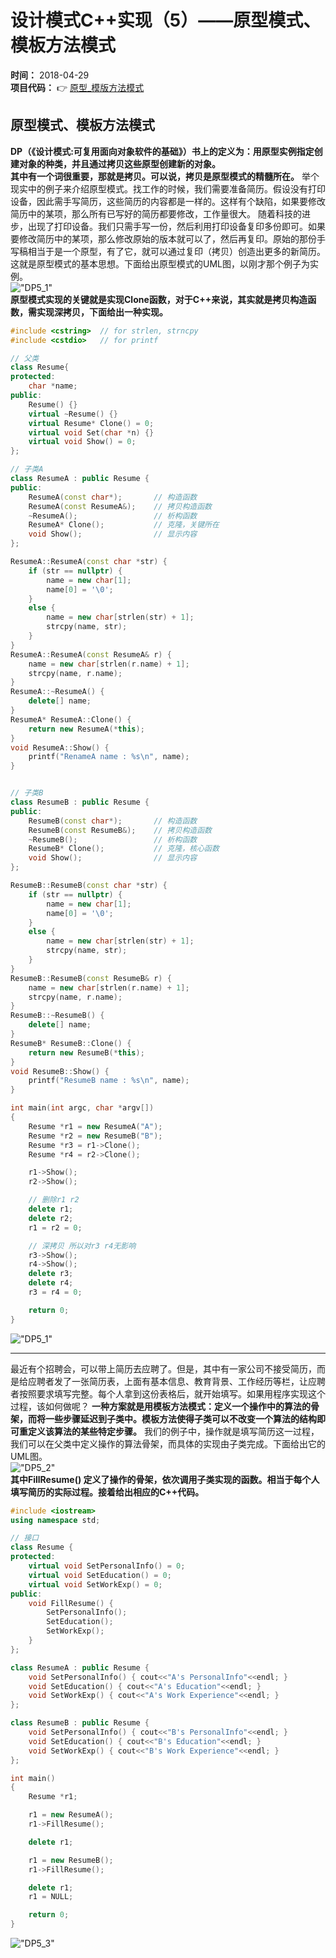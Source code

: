 设计模式C++实现（5）——原型模式、模板方法模式
=======
**时间：** 2018-04-29<br />
**项目代码：** :point_right: [原型_模版方法模式](https://github.com/tycao/DesignPattern/tree/master/code/原型_模版方法模式)<br />

## 原型模式、模板方法模式
**DP（《设计模式:可复用面向对象软件的基础》）书上的定义为：用原型实例指定创建对象的种类，并且通过拷贝这些原型创建新的对象。**<br />
**其中有一个词很重要，那就是拷贝。可以说，拷贝是原型模式的精髓所在。** 举个现实中的例子来介绍原型模式。找工作的时候，我们需要准备简历。假设没有打印设备，因此需手写简历，这些简历的内容都是一样的。这样有个缺陷，如果要修改简历中的某项，那么所有已写好的简历都要修改，工作量很大。
随着科技的进步，出现了打印设备。我们只需手写一份，然后利用打印设备复印多份即可。如果要修改简历中的某项，那么修改原始的版本就可以了，然后再复印。原始的那份手写稿相当于是一个原型，有了它，就可以通过复印（拷贝）创造出更多的新简历。这就是原型模式的基本思想。下面给出原型模式的UML图，以刚才那个例子为实例。<br />
!["DP5_1"](https://github.com/tycao/DesignPattern/blob/master/src/DP5_1_UML.png "DP5_1")<br />
**原型模式实现的关键就是实现Clone函数，对于C++来说，其实就是拷贝构造函数，需实现深拷贝，下面给出一种实现。** <br />
```cpp
#include <cstring>  // for strlen, strncpy
#include <cstdio>   // for printf

// 父类
class Resume{
protected:
    char *name;
public:
    Resume() {}
    virtual ~Resume() {}
    virtual Resume* Clone() = 0;
    virtual void Set(char *n) {}
    virtual void Show() = 0;
};

// 子类A
class ResumeA : public Resume {
public:
    ResumeA(const char*);       // 构造函数
    ResumeA(const ResumeA&);    // 拷贝构造函数
    ~ResumeA();                 // 析构函数
    ResumeA* Clone();           // 克隆，关键所在
    void Show();                // 显示内容
};

ResumeA::ResumeA(const char *str) {
    if (str == nullptr) {
        name = new char[1];
        name[0] = '\0';
    }
    else {
        name = new char[strlen(str) + 1];
        strcpy(name, str);
    }
}
ResumeA::ResumeA(const ResumeA& r) {
    name = new char[strlen(r.name) + 1];
    strcpy(name, r.name);
}
ResumeA::~ResumeA() {
    delete[] name;
}
ResumeA* ResumeA::Clone() {
    return new ResumeA(*this);
}
void ResumeA::Show() {
    printf("RenameA name : %s\n", name);
}


// 子类B
class ResumeB : public Resume {
public:
    ResumeB(const char*);       // 构造函数
    ResumeB(const ResumeB&);    // 拷贝构造函数
    ~ResumeB();                 // 析构函数
    ResumeB* Clone();           // 克隆，核心函数
    void Show();                // 显示内容
};

ResumeB::ResumeB(const char *str) {
    if (str == nullptr) {
        name = new char[1];
        name[0] = '\0';
    }
    else {
        name = new char[strlen(str) + 1];
        strcpy(name, str);
    }
}
ResumeB::ResumeB(const ResumeB& r) {
    name = new char[strlen(r.name) + 1];
    strcpy(name, r.name);
}
ResumeB::~ResumeB() {
    delete[] name;
}
ResumeB* ResumeB::Clone() {
    return new ResumeB(*this);
}
void ResumeB::Show() {
    printf("ResumeB name : %s\n", name);
}

int main(int argc, char *argv[])
{
    Resume *r1 = new ResumeA("A");
    Resume *r2 = new ResumeB("B");
    Resume *r3 = r1->Clone();
    Resume *r4 = r2->Clone();

    r1->Show();
    r2->Show();

    // 删除r1 r2
    delete r1;
    delete r2;
    r1 = r2 = 0;

    // 深拷贝 所以对r3 r4无影响
    r3->Show();
    r4->Show();
    delete r3;
    delete r4;
    r3 = r4 = 0;

    return 0;
}
```
!["DP5_1"](https://github.com/tycao/DesignPattern/blob/master/src/DP5_1.png "DP5_1")<br />
***********
最近有个招聘会，可以带上简历去应聘了。但是，其中有一家公司不接受简历，而是给应聘者发了一张简历表，上面有基本信息、教育背景、工作经历等栏，让应聘者按照要求填写完整。每个人拿到这份表格后，就开始填写。如果用程序实现这个过程，该如何做呢？
 **一种方案就是用模板方法模式：定义一个操作中的算法的骨架，而将一些步骤延迟到子类中。模板方法使得子类可以不改变一个算法的结构即可重定义该算法的某些特定步骤。**  我们的例子中，操作就是填写简历这一过程，我们可以在父类中定义操作的算法骨架，而具体的实现由子类完成。下面给出它的UML图。<br />
!["DP5_2"](https://github.com/tycao/DesignPattern/blob/master/src/DP5_2.png "DP5_2")<br />
**其中FillResume() 定义了操作的骨架，依次调用子类实现的函数。相当于每个人填写简历的实际过程。接着给出相应的C++代码。** <br />
```cpp
#include <iostream>
using namespace std;

// 接口
class Resume {
protected:
    virtual void SetPersonalInfo() = 0;
    virtual void SetEducation() = 0;
    virtual void SetWorkExp() = 0;
public:
    void FillResume() {
        SetPersonalInfo();
        SetEducation();
        SetWorkExp();
    }
};

class ResumeA : public Resume {
    void SetPersonalInfo() { cout<<"A's PersonalInfo"<<endl; }
    void SetEducation() { cout<<"A's Education"<<endl; }
    void SetWorkExp() { cout<<"A's Work Experience"<<endl; }
};

class ResumeB : public Resume {
    void SetPersonalInfo() { cout<<"B's PersonalInfo"<<endl; }
    void SetEducation() { cout<<"B's Education"<<endl; }
    void SetWorkExp() { cout<<"B's Work Experience"<<endl; }
};

int main()
{
    Resume *r1;

    r1 = new ResumeA();
    r1->FillResume();

    delete r1;

    r1 = new ResumeB();
    r1->FillResume();

    delete r1;
    r1 = NULL;

    return 0;
}
```
!["DP5_3"](https://github.com/tycao/DesignPattern/blob/master/src/DP5_3.png "DP5_3")<br />
